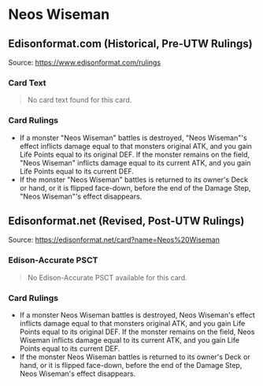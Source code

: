 # Neos Wiseman

## Edisonformat.com (Historical, Pre-UTW Rulings)

Source: https://www.edisonformat.com/rulings

### Card Text

> No card text found for this card.

### Card Rulings

*   If a monster "Neos Wiseman" battles is destroyed, "Neos Wiseman"'s effect inflicts damage equal to that monsters original ATK, and you gain Life Points equal to its original DEF. If the monster remains on the field, "Neos Wiseman" inflicts damage equal to its current ATK, and you gain Life Points equal to its current DEF.
*   If the monster "Neos Wiseman" battles is returned to its owner's Deck or hand, or it is flipped face-down, before the end of the Damage Step, "Neos Wiseman"'s effect disappears.

## Edisonformat.net (Revised, Post-UTW Rulings)

Source: https://edisonformat.net/card?name=Neos%20Wiseman

### Edison-Accurate PSCT

> No Edison-Accurate PSCT available for this card.

### Card Rulings

*   If a monster Neos Wiseman battles is destroyed, Neos Wiseman's effect inflicts damage equal to that monsters original ATK, and you gain Life Points equal to its original DEF. If the monster remains on the field, Neos Wiseman inflicts damage equal to its current ATK, and you gain Life Points equal to its current DEF.
*   If the monster Neos Wiseman battles is returned to its owner's Deck or hand, or it is flipped face-down, before the end of the Damage Step, Neos Wiseman's effect disappears.
            
